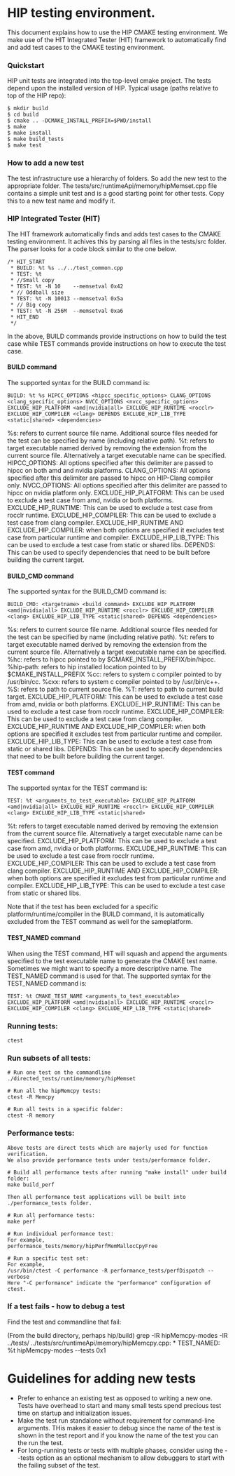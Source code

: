 # HIP testing environment.

This document explains how to use the HIP CMAKE testing environment.
We make use of the HIT Integrated Tester (HIT) framework to automatically find and add test cases to the CMAKE testing environment.

### Quickstart

HIP unit tests are integrated into the top-level cmake project. The tests depend upon the installed version of HIP.
Typical usage (paths relative to top of the HIP repo):
```
$ mkdir build
$ cd build
$ cmake .. -DCMAKE_INSTALL_PREFIX=$PWD/install
$ make
$ make install
$ make build_tests
$ make test
```

### How to add a new test

The test infrastructure use a hierarchy of folders. So add the new test to the appropriate folder. 
The tests/src/runtimeApi/memory/hipMemset.cpp file contains a simple unit test and is a good starting point for other tests.
Copy this to a new test name and modify it.


### HIP Integrated Tester (HIT)

The HIT framework automatically finds and adds test cases to the CMAKE testing environment. It achives this by parsing all files in the tests/src folder.
The parser looks for a code block similar to the one below.
```
/* HIT_START
 * BUILD: %t %s ../../test_common.cpp
 * TEST: %t
 * //Small copy
 * TEST: %t -N 10    --memsetval 0x42
 * // Oddball size
 * TEST: %t -N 10013 --memsetval 0x5a
 * // Big copy
 * TEST: %t -N 256M  --memsetval 0xa6
 * HIT_END
 */
```
In the above, BUILD commands provide instructions on how to build the test case while TEST commands provide instructions on how to execute the test case.

#### BUILD command

The supported syntax for the BUILD command is:
```
BUILD: %t %s HIPCC_OPTIONS <hipcc_specific_options> CLANG_OPTIONS <clang_specific_options> NVCC_OPTIONS <nvcc_specific_options> EXCLUDE_HIP_PLATFORM <amd|nvidia|all> EXCLUDE_HIP_RUNTIME <rocclr> EXCLUDE_HIP_COMPILER <clang> DEPENDS EXCLUDE_HIP_LIB_TYPE <static|shared> <dependencies>
```
%s: refers to current source file name. Additional source files needed for the test can be specified by name (including relative path).
%t: refers to target executable named derived by removing the extension from the current source file. Alternatively a target executable name can be specified.
HIPCC_OPTIONS: All options specified after this delimiter are passed to hipcc on both amd and nvidia platforms.
CLANG_OPTIONS: All options specified after this delimiter are passed to hipcc on HIP-Clang compiler only.
NVCC_OPTIONS: All options specified after this delimiter are passed to hipcc on nvidia platform only.
EXCLUDE_HIP_PLATFORM: This can be used to exclude a test case from amd, nvidia or both platforms.
EXCLUDE_HIP_RUNTIME: This can be used to exclude a test case from rocclr runtime.
EXCLUDE_HIP_COMPILER: This can be used to exclude a test case from clang compiler.
EXCLUDE_HIP_RUNTIME AND EXCLUDE_HIP_COMPILER: when both options are specified it excludes test case from particular runtime and compiler.
EXCLUDE_HIP_LIB_TYPE: This can be used to exclude a test case from static or shared libs.
DEPENDS: This can be used to specify dependencies that need to be built before building the current target.


#### BUILD_CMD command

The supported syntax for the BUILD_CMD command is:
```
BUILD_CMD: <targetname> <build_command> EXCLUDE_HIP_PLATFORM <amd|nvidia|all> EXCLUDE_HIP_RUNTIME <rocclr> EXCLUDE_HIP_COMPILER <clang> EXCLUDE_HIP_LIB_TYPE <static|shared> DEPENDS <dependencies>
```
%s: refers to current source file name. Additional source files needed for the test can be specified by name (including relative path).
%t: refers to target executable named derived by removing the extension from the current source file. Alternatively a target executable name can be specified.
%hc: refers to hipcc pointed to by $CMAKE_INSTALL_PREFIX/bin/hipcc.
%hip-path: refers to hip installed location pointed to by $CMAKE_INSTALL_PREFIX
%cc: refers to system c compiler pointed to by /usr/bin/cc.
%cxx: refers to system c compiler pointed to by /usr/bin/c++.
%S: refers to path to current source file.
%T: refers to path to current build target.
EXCLUDE_HIP_PLATFORM: This can be used to exclude a test case from amd, nvidia or both platforms.
EXCLUDE_HIP_RUNTIME: This can be used to exclude a test case from rocclr runtime.
EXCLUDE_HIP_COMPILER: This can be used to exclude a test case from clang compiler.
EXCLUDE_HIP_RUNTIME AND EXCLUDE_HIP_COMPILER: when both options are specified it excludes test from particular runtime and compiler.
EXCLUDE_HIP_LIB_TYPE: This can be used to exclude a test case from static or shared libs.
DEPENDS: This can be used to specify dependencies that need to be built before building the current target.


#### TEST command

The supported syntax for the TEST command is:
```
TEST: %t <arguments_to_test_executable> EXCLUDE_HIP_PLATFORM <amd|nvidia|all> EXCLUDE_HIP_RUNTIME <rocclr> EXCLUDE_HIP_COMPILER <clang> EXCLUDE_HIP_LIB_TYPE <static|shared>
```
%t: refers to target executable named derived by removing the extension from the current source file. Alternatively a target executable name can be specified.
EXCLUDE_HIP_PLATFORM: This can be used to exclude a test case from amd, nvidia or both platforms. 
EXCLUDE_HIP_RUNTIME: This can be used to exclude a test case from rocclr runtime.
EXCLUDE_HIP_COMPILER: This can be used to exclude a test case from clang compiler.
EXCLUDE_HIP_RUNTIME AND EXCLUDE_HIP_COMPILER: when both options are specified it excludes test from particular runtime and compiler.
EXCLUDE_HIP_LIB_TYPE: This can be used to exclude a test case from static or shared libs.

Note that if the test has been excluded for a specific platform/runtime/compiler in the BUILD command, it is automatically excluded from the TEST command as well for the sameplatform.

#### TEST_NAMED command

When using the TEST command, HIT will squash and append the arguments specified to the test executable name to generate the CMAKE test name. Sometimes we might want to specify a more descriptive name. The TEST_NAMED command is used for that. The supported syntax for the TEST_NAMED command is:
```
TEST: %t CMAKE_TEST_NAME <arguments_to_test_executable> EXCLUDE_HIP_PLATFORM <amd|nvidia|all> EXCLUDE_HIP_RUNTIME <rocclr> EXCLUDE_HIP_COMPILER <clang> EXCLUDE_HIP_LIB_TYPE <static|shared>
```


### Running tests:
```
ctest
```

### Run subsets of all tests:
```
# Run one test on the commandline
./directed_tests/runtime/memory/hipMemset

# Run all the hipMemcpy tests:
ctest -R Memcpy

# Run all tests in a specific folder:
ctest -R memory
```

### Performance tests:
```
Above tests are direct tests which are majorly used for function verification.
We also provide performance tests under tests/performance folder.

# Build all performance tests after running "make install" under build folder:
make build_perf

Then all performance test applications will be built into ./performance_tests folder.

# Run all performance tests:
make perf

# Run individual performance test:
For example,
performance_tests/memory/hipPerfMemMallocCpyFree

# Run a specific test set:
For example,
/usr/bin/ctest -C performance -R performance_tests/perfDispatch --verbose
Here "-C performance" indicate the "performance" configuration of ctest.
```

### If a test fails - how to debug a test

Find the test and commandline that fail:

(From the build directory, perhaps hip/build)
grep -IR hipMemcpy-modes -IR ../tests/
../tests/src/runtimeApi/memory/hipMemcpy.cpp: * TEST_NAMED: %t hipMemcpy-modes --tests 0x1

# Guidelines for adding new tests

- Prefer to enhance an existing test as opposed to writing a new one. Tests have overhead to start and many small tests spend precious test time on startup and initialization issues.
- Make the test run standalone without requirement for command-line arguments.  THis makes it easier to debug since the name of the test is shown in the test report and if you know the name of the test you can the run the test.
- For long-running tests or tests with multiple phases, consider using the --tests option as an optional mechanism to allow debuggers to start with the failing subset of the test.

